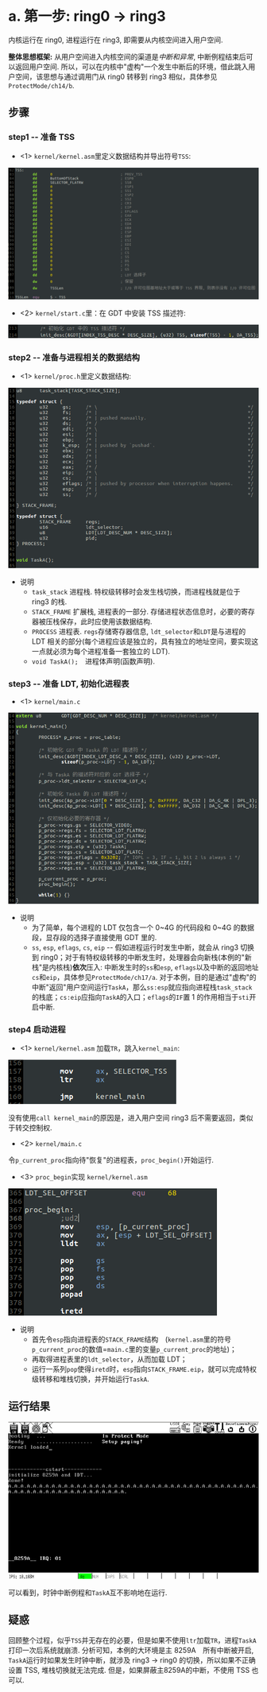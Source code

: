 # a. 第一步: ring0 -> ring3
内核运行在 ring0, 进程运行在 ring3, 即需要从内核空间进入用户空间.

**整体思想框架:** 从用户空间进入内核空间的渠道是*中断和异常*, 中断例程结束后可以返回用户空间. 所以，可以在内核中"虚构"一个发生中断后的环境，借此跳入用户空间，该思想与通过调用门从 ring0 转移到 ring3 相似，具体参见`ProtectMode/ch14/b`.

## 步骤
### step1 -- 准备 TSS
* <1> `kernel/kernel.asm`里定义数据结构并导出符号`TSS`:

![tss](screenshot/tss.png)

* <2> `kernel/start.c`里：在 GDT 中安装 TSS 描述符:

![init_tss](screenshot/init_tss.png)

### step2 -- 准备与进程相关的数据结构
* <1> `kernel/proc.h`里定义数据结构:

![procinfo](screenshot/procinfo.png)

* 说明
    * `task_stack` 进程栈. 特权级转移时会发生栈切换，而进程栈就是位于 ring3 的栈.
    * `STACK_FRAME` 扩展栈, 进程表的一部分. 存储进程状态信息时，必要的寄存器被压栈保存，此时应使用该数据结构.
    * `PROCESS` 进程表. `regs`存储寄存器信息, `ldt_selector`和`LDT`是与进程的 LDT 相关的部分(每个进程应该是独立的，具有独立的地址空间，要实现这一点就必须为每个进程准备一套独立的 LDT).
    * `void TaskA();`　进程体声明(函数声明).

### step3 -- 准备 LDT, 初始化进程表
* <1> `kernel/main.c`

![kernel_main](screenshot/kernel_main.png)

* 说明
    * 为了简单，每个进程的 LDT 仅包含一个 0~4G 的代码段和 0~4G 的数据段，显存段的选择子直接使用 GDT 里的.
    * `ss`, `esp`, `eflags`, `cs`, `eip` -- 假如进程运行时发生中断，就会从 ring3 切换到 ring0；对于有特权级转移的中断发生时，处理器会向新栈(本例的"新栈"是内核栈)**依次**压入: 中断发生时的`ss`和`esp`, `eflags`以及中断的返回地址`cs`和`eip`，具体参见`ProtectMode/ch17/a`. 对于本例，目的是通过"虚构"的中断"返回"用户空间运行`TaskA`，那么`ss:esp`就应指向进程栈`task_stack`的栈底；`cs:eip`应指向`TaskA`的入口；`eflags`的`IF`置 1 的作用相当于`sti`开启中断.

### step4 启动进程
* <1> `kernel/kernel.asm`
加载`TR`，跳入`kernel_main`:

![prepare](screenshot/prepare.png)

没有使用`call kernel_main`的原因是，进入用户空间 ring3 后不需要返回，类似于转交控制权.

* <2> `kernel/main.c`

令`p_current_proc`指向待"恢复"的进程表，`proc_begin()`开始运行.

* <3> `proc_begin`实现
`kernel/kernel.asm`

![proc_begin](screenshot/proc_begin.png)

* 说明
    * 首先令`esp`指向进程表的`STACK_FRAME`结构　(`kernel.asm`里的符号`p_current_proc`的数值=`main.c`里的变量`p_current_proc`的地址)；
    * 再取得进程表里的`ldt_selector`，从而加载 LDT；
    * 运行一系列`pop`使得`iretd`时，`esp`指向`STACK_FRAME.eip`，就可以完成特权级转移和堆栈切换，并开始运行`TaskA`. 
   
## 运行结果
![a](screenshot/a.png)

可以看到，时钟中断例程和`TaskA`互不影响地在运行.

## 疑惑
回顾整个过程，似乎`TSS`并无存在的必要，但是如果不使用`ltr`加载`TR`，进程`TaskA`打印一次后系统就崩溃. 分析可知，本例的大环境是主 8259A　所有中断被开启, `TaskA`运行时如果发生时钟中断，就涉及 ring3 -> ring0 的切换，所以如果不正确设置 TSS, 堆栈切换就无法完成. 但是，如果屏蔽主8259A的中断，不使用 TSS 也可以.